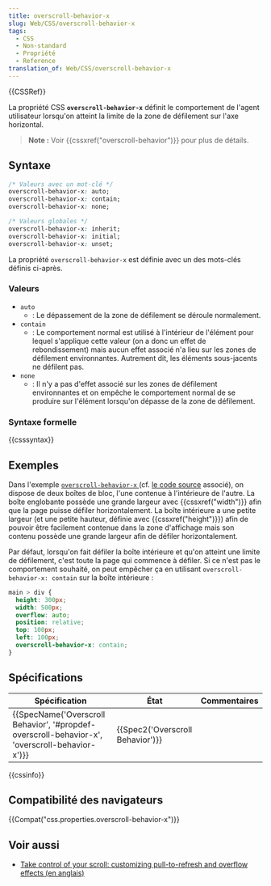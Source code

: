 ```yaml
---
title: overscroll-behavior-x
slug: Web/CSS/overscroll-behavior-x
tags:
  - CSS
  - Non-standard
  - Propriété
  - Reference
translation_of: Web/CSS/overscroll-behavior-x
---
```

{{CSSRef}}

La propriété CSS **`overscroll-behavior-x`** définit le comportement de l'agent utilisateur lorsqu'on atteint la limite de la zone de défilement sur l'axe horizontal.

> **Note :** Voir {{cssxref("overscroll-behavior")}} pour plus de détails.

## Syntaxe

```css
/* Valeurs avec un mot-clé */
overscroll-behavior-x: auto;
overscroll-behavior-x: contain;
overscroll-behavior-x: none;

/* Valeurs globales */
overscroll-behavior-x: inherit;
overscroll-behavior-x: initial;
overscroll-behavior-x: unset;
```

La propriété `overscroll-behavior-x` est définie avec un des mots-clés définis ci-après.

### Valeurs

- `auto`
  - : Le dépassement de la zone de défilement se déroule normalement.
- `contain`
  - : Le comportement normal est utilisé à l'intérieur de l'élément pour lequel s'applique cette valeur (on a donc un effet de rebondissement) mais aucun effet associé n'a lieu sur les zones de défilement environnantes. Autrement dit, les éléments sous-jacents ne défilent pas.
- `none`
  - : Il n'y a pas d'effet associé sur les zones de défilement environnantes et on empêche le comportement normal de se produire sur l'élément lorsqu'on dépasse de la zone de défilement.

### Syntaxe formelle

{{csssyntax}}

## Exemples

Dans l'exemple [`overscroll-behavior-x` ](https://mdn.github.io/css-examples/overscroll-behavior/overscroll-behavior-x)(cf. [le code source](https://github.com/mdn/css-examples/blob/master/overscroll-behavior/overscroll-behavior-x.html) associé), on dispose de deux boîtes de bloc, l'une contenue à l'intérieure de l'autre. La boîte englobante possède une grande largeur avec {{cssxref("width")}} afin que la page puisse défiler horizontalement. La boîte intérieure a une petite largeur (et une petite hauteur, définie avec {{cssxref("height")}}) afin de pouvoir être facilement contenue dans la zone d'affichage mais son contenu possède une grande largeur afin de défiler horizontalement.

Par défaut, lorsqu'on fait défiler la boîte intérieure et qu'on atteint une limite de défilement, c'est toute la page qui commence à défiler. Si ce n'est pas le comportement souhaité, on peut empêcher ça en utilisant `overscroll-behavior-x: contain` sur la boîte intérieure :

```css
main > div {
  height: 300px;
  width: 500px;
  overflow: auto;
  position: relative;
  top: 100px;
  left: 100px;
  overscroll-behavior-x: contain;
}
```

## Spécifications

| Spécification                                                                                                                | État                                         | Commentaires |
| ---------------------------------------------------------------------------------------------------------------------------- | -------------------------------------------- | ------------ |
| {{SpecName('Overscroll Behavior', '#propdef-overscroll-behavior-x', 'overscroll-behavior-x')}} | {{Spec2('Overscroll Behavior')}} |              |

{{cssinfo}}

## Compatibilité des navigateurs

{{Compat("css.properties.overscroll-behavior-x")}}

## Voir aussi

- [Take control of your scroll: customizing pull-to-refresh and overflow effects (en anglais)](https://developers.google.com/web/updates/2017/11/overscroll-behavior#demo)
